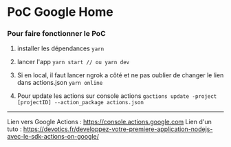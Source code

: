 # PoC Google Home

### Pour faire fonctionner le PoC

1. installer les dépendances
`yarn`

2. lancer l'app
`yarn start // ou yarn dev`

3. Si en local, il faut lancer ngrok a côté et ne pas oublier de changer le lien dans actions.json
`yarn online`

4. Pour update les actions sur console actions
`gactions update -project [projectID] --action_package actions.json`

---

Lien vers Google Actions : https://console.actions.google.com
Lien d'un tuto : https://devotics.fr/developpez-votre-premiere-application-nodejs-avec-le-sdk-actions-on-google/
